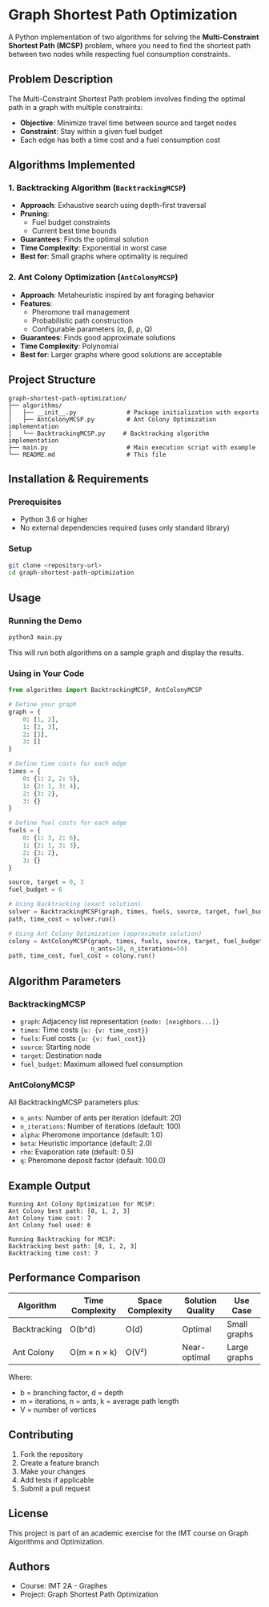 # Graph Shortest Path Optimization

A Python implementation of two algorithms for solving the **Multi-Constraint Shortest Path (MCSP)** problem, where you need to find the shortest path between two nodes while respecting fuel consumption constraints.

## Problem Description

The Multi-Constraint Shortest Path problem involves finding the optimal path in a graph with multiple constraints:
- **Objective**: Minimize travel time between source and target nodes
- **Constraint**: Stay within a given fuel budget
- Each edge has both a time cost and a fuel consumption cost

## Algorithms Implemented

### 1. Backtracking Algorithm (`BacktrackingMCSP`)
- **Approach**: Exhaustive search using depth-first traversal
- **Pruning**: 
  - Fuel budget constraints
  - Current best time bounds
- **Guarantees**: Finds the optimal solution
- **Time Complexity**: Exponential in worst case
- **Best for**: Small graphs where optimality is required

### 2. Ant Colony Optimization (`AntColonyMCSP`)
- **Approach**: Metaheuristic inspired by ant foraging behavior
- **Features**:
  - Pheromone trail management
  - Probabilistic path construction
  - Configurable parameters (α, β, ρ, Q)
- **Guarantees**: Finds good approximate solutions
- **Time Complexity**: Polynomial
- **Best for**: Larger graphs where good solutions are acceptable

## Project Structure

```
graph-shortest-path-optimization/
├── algorithms/
│   ├── __init__.py              # Package initialization with exports
│   ├── AntColonyMCSP.py         # Ant Colony Optimization implementation
│   └── BacktrackingMCSP.py     # Backtracking algorithm implementation
├── main.py                      # Main execution script with example
└── README.md                    # This file
```

## Installation & Requirements

### Prerequisites
- Python 3.6 or higher
- No external dependencies required (uses only standard library)

### Setup
```bash
git clone <repository-url>
cd graph-shortest-path-optimization
```

## Usage

### Running the Demo
```bash
python3 main.py
```

This will run both algorithms on a sample graph and display the results.

### Using in Your Code

```python
from algorithms import BacktrackingMCSP, AntColonyMCSP

# Define your graph
graph = {
    0: [1, 2],
    1: [2, 3],
    2: [3],
    3: []
}

# Define time costs for each edge
times = {
    0: {1: 2, 2: 5},
    1: {2: 1, 3: 4},
    2: {3: 2},
    3: {}
}

# Define fuel costs for each edge
fuels = {
    0: {1: 3, 2: 6},
    1: {2: 1, 3: 3},
    2: {3: 2},
    3: {}
}

source, target = 0, 3
fuel_budget = 6

# Using Backtracking (exact solution)
solver = BacktrackingMCSP(graph, times, fuels, source, target, fuel_budget)
path, time_cost = solver.run()

# Using Ant Colony Optimization (approximate solution)
colony = AntColonyMCSP(graph, times, fuels, source, target, fuel_budget, 
                       n_ants=10, n_iterations=50)
path, time_cost, fuel_cost = colony.run()
```

## Algorithm Parameters

### BacktrackingMCSP
- `graph`: Adjacency list representation `{node: [neighbors...]}`
- `times`: Time costs `{u: {v: time_cost}}`
- `fuels`: Fuel costs `{u: {v: fuel_cost}}`
- `source`: Starting node
- `target`: Destination node
- `fuel_budget`: Maximum allowed fuel consumption

### AntColonyMCSP
All BacktrackingMCSP parameters plus:
- `n_ants`: Number of ants per iteration (default: 20)
- `n_iterations`: Number of iterations (default: 100)
- `alpha`: Pheromone importance (default: 1.0)
- `beta`: Heuristic importance (default: 2.0)
- `rho`: Evaporation rate (default: 0.5)
- `q`: Pheromone deposit factor (default: 100.0)

## Example Output

```
Running Ant Colony Optimization for MCSP:
Ant Colony best path: [0, 1, 2, 3]
Ant Colony time cost: 7
Ant Colony fuel used: 6

Running Backtracking for MCSP:
Backtracking best path: [0, 1, 2, 3]
Backtracking time cost: 7
```

## Performance Comparison

| Algorithm | Time Complexity | Space Complexity | Solution Quality | Use Case |
|-----------|----------------|------------------|------------------|----------|
| Backtracking | O(b^d) | O(d) | Optimal | Small graphs |
| Ant Colony | O(m × n × k) | O(V²) | Near-optimal | Large graphs |

Where:
- b = branching factor, d = depth
- m = iterations, n = ants, k = average path length
- V = number of vertices

## Contributing

1. Fork the repository
2. Create a feature branch
3. Make your changes
4. Add tests if applicable
5. Submit a pull request

## License

This project is part of an academic exercise for the IMT course on Graph Algorithms and Optimization.

## Authors

- Course: IMT 2A - Graphes
- Project: Graph Shortest Path Optimization